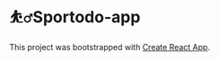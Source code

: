 # ⛹️‍♂️Sportodo-app

This project was bootstrapped with [Create React App](https://github.com/facebook/create-react-app).
